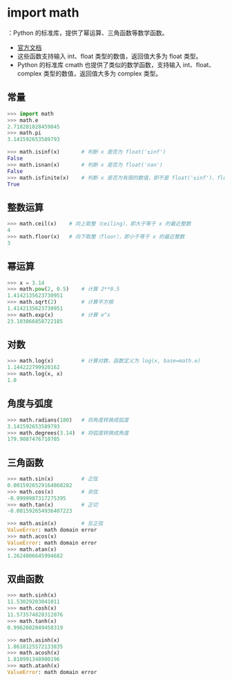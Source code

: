 # import math

：Python 的标准库，提供了幂运算、三角函数等数学函数。
- [官方文档](https://docs.python.org/3/library/math.html)
- 这些函数支持输入 int、float 类型的数值，返回值大多为 float 类型。
- Python 的标准库 cmath 也提供了类似的数学函数，支持输入 int、float、complex 类型的数值，返回值大多为 complex 类型。

## 常量

```py
>>> import math
>>> math.e
2.718281828459045
>>> math.pi
3.141592653589793
```
```py
>>> math.isinf(x)       # 判断 x 是否为 float('±inf')
False
>>> math.isnan(x)       # 判断 x 是否为 float('nan')
False
>>> math.isfinite(x)    # 判断 x 是否为有限的数值，即不是 float('±inf')、float('nan')
True
```

## 整数运算

```py
>>> math.ceil(x)    # 向上取整（ceiling），即大于等于 x 的最近整数
4
>>> math.floor(x)   # 向下取整（floor），即小于等于 x 的最近整数
3
```

## 幂运算

```py
>>> x = 3.14
>>> math.pow(2, 0.5)    # 计算 2**0.5
1.4142135623730951
>>> math.sqrt(2)        # 计算平方根
1.4142135623730951
>>> math.exp(x)         # 计算 e^x
23.103866858722185
```

## 对数

```py
>>> math.log(x)         # 计算对数，函数定义为 log(x, base=math.e)
1.144222799920162
>>> math.log(x, x)
1.0
```

## 角度与弧度

```py
>>> math.radians(180)   # 将角度转换成弧度
3.141592653589793
>>> math.degrees(3.14)  # 将弧度转换成角度
179.9087476710785
```

## 三角函数

```py
>>> math.sin(x)         # 正弦
0.0015926529164868282
>>> math.cos(x)         # 余弦
-0.9999987317275395
>>> math.tan(x)         # 正切
-0.001592654936407223
```

```py
>>> math.asin(x)        # 反正弦
ValueError: math domain error
>>> math.acos(x)
ValueError: math domain error
>>> math.atan(x)
1.2624806645994682
```

## 双曲函数

```py
>>> math.sinh(x)
11.53029203041011
>>> math.cosh(x)
11.573574828312076
>>> math.tanh(x)
0.9962602049458319
```
```py
>>> math.asinh(x)
1.8618125572133835
>>> math.acosh(x)
1.810991348900196
>>> math.atanh(x)
ValueError: math domain error
```
